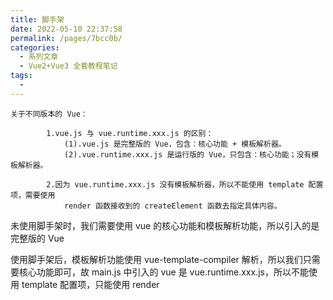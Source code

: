 ```yaml
---
title: 脚手架
date: 2022-05-10 22:37:58
permalink: /pages/7bcc0b/
categories:
  - 系列文章
  - Vue2+Vue3 全套教程笔记
tags:
  -
---
```


```
关于不同版本的 Vue：

		1.vue.js 与 vue.runtime.xxx.js 的区别：
			(1).vue.js 是完整版的 Vue，包含：核心功能 + 模板解析器。
			(2).vue.runtime.xxx.js 是运行版的 Vue，只包含：核心功能；没有模板解析器。

		2.因为 vue.runtime.xxx.js 没有模板解析器，所以不能使用 template 配置项，需要使用
			render 函数接收到的 createElement 函数去指定具体内容。
```

未使用脚手架时，我们需要使用 vue 的核心功能和模板解析功能，所以引入的是完整版的 Vue

使用脚手架后，模板解析功能使用 vue-template-compiler 解析，所以我们只需要核心功能即可，故 main.js 中引入的 vue 是 vue.runtime.xxx.js，所以不能使用 template 配置项，只能使用 render
